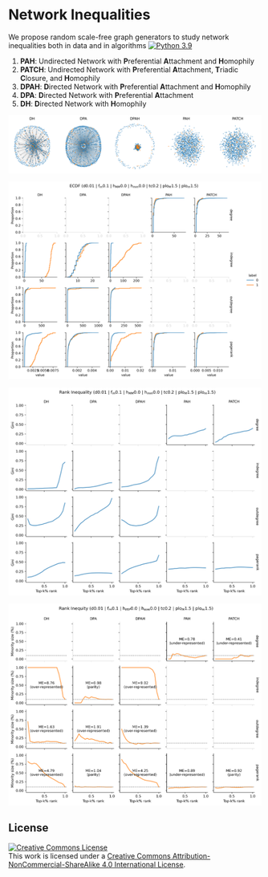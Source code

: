 # Network Inequalities
We propose random scale-free graph generators to study network inequalities both in data and in algorithms
[![Python 3.9](https://img.shields.io/badge/python-3.9-blue.svg)](https://www.python.org/downloads/release/python-3916/)

1. **PAH**: Undirected Network with **P**referential **A**ttachment and **H**omophily 
2. **PATCH**: Undirected Network with **P**referential **A**ttachment, **T**riadic **C**losure, and **H**omophily 
3. **DPAH**: **D**irected Network with **P**referential **A**ttachment and **H**omophily 
4. **DPA**: **D**irected Network with **P**referential **A**ttachment
5. **DH**: **D**irected Network with **H**omophily 

![Networks](tmp/plots/networks_across_generators_d0.01_fm0.1_hMM0.0_hmm0.0_tc0.2_ploM1.5_plom1.5.png)

![Node Distributions](tmp/plots/distribution_across_generators_ecdf_d0.01_fm0.1_hMM0.0_hmm0.0_tc0.2_ploM1.5_plom1.5.png)

![Inequality](tmp/plots/inequality_across_generators_d0.01_fm0.1_hMM0.0_hmm0.0_tc0.2_ploM1.5_plom1.5.png)

![Inequity](tmp/plots/inequity_across_generators_d0.01_fm0.1_hMM0.0_hmm0.0_tc0.2_ploM1.5_plom1.5.png)

## License
<a rel="license" href="http://creativecommons.org/licenses/by-nc-sa/4.0/"><img alt="Creative Commons License" style="border-width:0" src="https://i.creativecommons.org/l/by-nc-sa/4.0/88x31.png" /></a><br />This work is licensed under a <a rel="license" href="http://creativecommons.org/licenses/by-nc-sa/4.0/">Creative Commons Attribution-NonCommercial-ShareAlike 4.0 International License</a>.